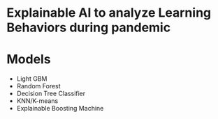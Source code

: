 # Explainable AI to analyze Learning Behaviors during pandemic

# Models

- Light GBM
- Random Forest
- Decision Tree Classifier
- KNN/K-means
- Explainable Boosting Machine
